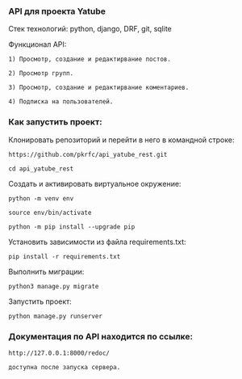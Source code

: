 ### API для проекта Yatube

Стек технологий: python, django, DRF, git, sqlite

Функционал API:
```
1) Просмотр, создание и редактирвание постов.
```
```
2) Просмотр групп.
```
```
3) Просмотр, создание и редактирвание коментариев.
```

```
4) Подписка на пользователей.
```

### Как запустить проект:

Клонировать репозиторий и перейти в него в командной строке:

```
https://github.com/pkrfc/api_yatube_rest.git
```

```
cd api_yatube_rest
```

Cоздать и активировать виртуальное окружение:

```
python -m venv env
```

```
source env/bin/activate
```

```
python -m pip install --upgrade pip
```

Установить зависимости из файла requirements.txt:

```
pip install -r requirements.txt
```

Выполнить миграции:

```
python3 manage.py migrate
```

Запустить проект:

```
python manage.py runserver
```

### Документация по API находится по ссылке:
```
http://127.0.0.1:8000/redoc/

доступна после запуска сервера.
```
